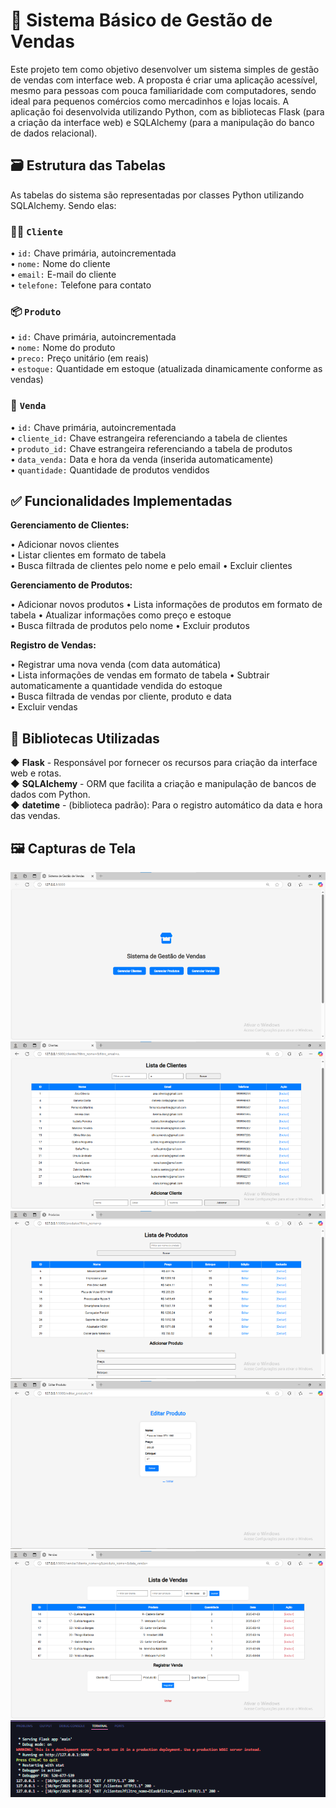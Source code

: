  # 🛒 Sistema Básico de Gestão de Vendas

 Este projeto tem como objetivo desenvolver um sistema simples de gestão de vendas com interface web. A proposta é criar uma aplicação acessível, mesmo para pessoas com pouca familiaridade com computadores, sendo ideal para pequenos comércios como mercadinhos e lojas locais.
 A aplicação foi desenvolvida utilizando Python, com as bibliotecas Flask (para a criação da interface web) e SQLAlchemy (para a manipulação do banco de dados relacional).

 ## 🗃️ Estrutura das Tabelas
 
 As tabelas do sistema são representadas por classes Python utilizando SQLAlchemy. Sendo elas:

 ### 🧑‍💼 `Cliente`

• `id:` Chave primária, autoincrementada  
• `nome:` Nome do cliente  
• `email:` E-mail do cliente  
• `telefone:` Telefone para contato  

### 📦 `Produto`

• `id:` Chave primária, autoincrementada  
• `nome:` Nome do produto  
• `preco:` Preço unitário (em reais)  
• `estoque:` Quantidade em estoque (atualizada dinamicamente conforme as vendas)  

### 💸 `Venda`

• `id:` Chave primária, autoincrementada  
• `cliente_id:` Chave estrangeira referenciando a tabela de clientes  
• `produto_id:` Chave estrangeira referenciando a tabela de produtos  
• `data_venda:` Data e hora da venda (inserida automaticamente)  
• `quantidade:` Quantidade de produtos vendidos  

## ✅ Funcionalidades Implementadas

**Gerenciamento de Clientes:**

• Adicionar novos clientes  
• Listar clientes em formato de tabela  
• Busca filtrada de clientes pelo nome e pelo email 
• Excluir clientes  

**Gerenciamento de Produtos:**

• Adicionar novos produtos
• Lista informações de produtos em formato de tabela 
• Atualizar informações como preço e estoque  
• Busca filtrada de produtos pelo nome 
• Excluir produtos  

**Registro de Vendas:**

• Registrar uma nova venda (com data automática)  
• Lista informações de vendas em formato de tabela
• Subtrair automaticamente a quantidade vendida do estoque  
• Busca filtrada de vendas por cliente, produto e data  
• Excluir vendas  

## 🧩 Bibliotecas Utilizadas

◆ **Flask** - Responsável por fornecer os recursos para criação da interface web e rotas.  
◆ **SQLAlchemy** - ORM que facilita a criação e manipulação de bancos de dados com Python.  
◆ **datetime** - (biblioteca padrão): Para o registro automático da data e hora das vendas.  

## 🖼️ Capturas de Tela

![Página Inicial](imagens/index.webp)
![Página de cadastro de clientes](imagens/Clientes.webp)
![Página de cadastro de produtos](imagens/Produtos.webp)
![Página de edição de produtos](imagens/Editar_produtos.webp)
![Página de cadastro de vendas](imagens/Vendas.webp)
![Terminal rodando a aplicação](imagens/Terminal.webp)  